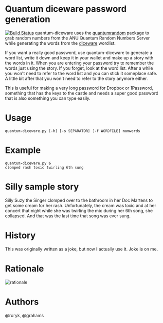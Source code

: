 Quantum diceware password generation
========================================================================
[![Build Status](https://secure.travis-ci.org/roryk/)](http://travis-ci.org/roryk/quantum-diceware)
quantum-diceware uses the
[quantumrandom](https://github.com/lmacken/quantumrandom) package to grab random
numbers from the ANU Quantum Random Numbers Server while generating the words
from the [diceware](http://world.std.com/~reinhold/diceware.html) wordlist.

If you want a really good password, use quantum-diceware to generate a word list, write
it down and keep it in your wallet and make up a story with the words in it. When
you are entering your password try to remember the words just using the story.
If you forget, look at the
word list. After a while you won't need to refer to the word list and you can stick it
someplace safe. A little bit after that you won't need to refer to the story anymore either.

This is useful for making a very long password for Dropbox or 1Password, something that
has the keys to the castle and needs a super good password that is also something you can
type easily.

Usage
=====
    quantum-diceware.py [-h] [-s SEPARATOR] [-f WORDFILE] numwords

Example
=======
    quantum-diceware.py 6
    clomped rash toxic twirling 6th sung

Silly sample story
============
Silly Suzy the Singer clomped over to the bathroom in her Doc Martens to get some cream for her rash.
Unfortunately, the cream was toxic and at her concert that night while she was twirling the
mic during her 6th song, she collapsed. And that was the last time that song was ever sung.

History
=======
This was originally written as a joke, but now I actually use it. Joke is on me.

Rationale
=========
![rationale](http://imgs.xkcd.com/comics/password_strength.png)

Authors
=======
@roryk, @grahams
